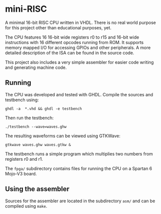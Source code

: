 # mini-RISC

A minimal 16-bit RISC CPU written in VHDL. There is no real world purpose for this project other than educational purposes, yet.

The CPU features 16 16-bit wide registers r0 to r15 and 16-bit wide instructions with 16 different opcodes running from ROM. It supports memory mapped I/O for accessing GPIOs and other peripherals. A more detailed description of the ISA can be found in the source code.

This project also includes a very simple assembler for easier code writing and generating machine code.

## Running

The CPU was developed and tested with GHDL. Compile the sources and testbench using:
```
ghdl -a  *.vhd && ghdl -e testbench
```

Then run the testbench:
```
./testbench --wave=waves.ghw
```

The resulting waveforms can be viewed using GTKWave:
```
gtkwave waves.ghw waves.gtkw &
```

The testbench runs a simple program which multiplies two numbers from registers r0 and r1.

The `fpga/` subdirectory contains files for running the CPU on a Spartan 6 Mojo-V3 board.

## Using the assembler

Sources for the assembler are located in the subdirectory `asm/` and can be compiled using `make`.
